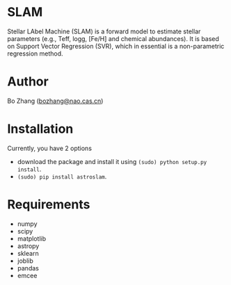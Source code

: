 # SLAM

Stellar LAbel Machine (SLAM) is a forward model to estimate stellar parameters (e.g., Teff, logg, [Fe/H] and chemical abundances).
It is based on Support Vector Regression (SVR), which in essential is a non-parametric regression method.

# Author

Bo Zhang (bozhang@nao.cas.cn)


# Installation

Currently, you have 2 options

- download the package and install it using
`(sudo) python setup.py install`.
- `(sudo) pip install astroslam`.


# Requirements

- numpy
- scipy
- matplotlib
- astropy
- sklearn
- joblib
- pandas
- emcee
